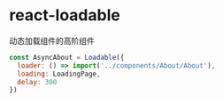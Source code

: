 # react-loadable

动态加载组件的高阶组件

```js
const AsyncAbout = Loadable({
  loader: () => import('../components/About/About'),
  loading: LoadingPage,
  delay: 300
})
```
